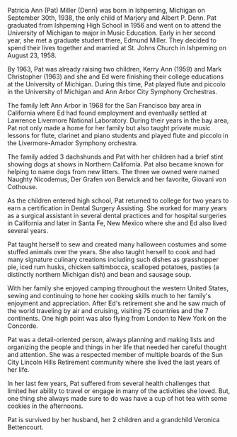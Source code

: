 <style>
body {
  background-image: url('P1010052 copy2.png');
  background-size: cover;
}
</style>

Patricia Ann (Pat) Miller (Denn) was born in Ishpeming, Michigan on September 30th, 1938, the only child of Marjory and Albert P. Denn. Pat graduated from Ishpeming High School in 1956 and went on to attend the University of Michigan to major in Music Education. Early in her second year, she met a graduate student there, Edmund Miller. They decided to spend their lives together and married at St. Johns Church in Ishpeming on August 23, 1958. 

By 1963, Pat was already raising two children, Kerry Ann (1959) and Mark Christopher (1963) and she and Ed were finishing their college educations at the University of Michigan. During this time, Pat played flute and piccolo in the University of Michigan and Ann Arbor City Symphony Orchestras.

The family left Ann Arbor in 1968 for the San Francisco bay area in California where Ed had found employment and eventually settled at Lawrence Livermore National Laboratory. During their years in the bay area, Pat not only made a home for her family but also taught private music lessons for flute, clarinet and piano students and played flute and piccolo in the Livermore-Amador Symphony orchestra.

The family added 3 dachshunds and Pat with her children had a brief stint showing dogs at shows in Northern California. Pat also became known for helping to name dogs from new litters. The three we owned were named Naughty Nicodemus, Der Grafen von Berwick and her favorite, Giovani von Cothouse.

As the children entered high school, Pat returned to college for two years to earn a certification in Dental Surgery Assisting. She worked for many years as a surgical assistant in several dental practices and for hospital surgeries in California and later in Santa Fe, New Mexico where she and Ed also lived several years.

Pat taught herself to sew and created many halloween costumes and some stuffed animals over the years. She also taught herself to cook and had many signature culinary creations including such dishes as grasshopper pie, iced rum husks, chicken saltimbocca, scalloped potatoes, pasties (a distinctly northern Michigan dish) and bean and sausage soup.
 
With her family she enjoyed camping throughout the western United States, sewing and continuing to hone her cooking skills much to her family's enjoyment and appreciation. After Ed's retirement she and he saw much of the world traveling by air and cruising, visiting 75 countries and the 7 continents. One high point was also flying from London to New York on the Concorde.

Pat was a detail-oriented person, always planning and making lists and organizing the people and things in her life that needed her careful thought and attention. She was a respected member of multiple boards of the Sun City Lincoln Hills Retirement community where she lived the last years of her life.

In her last few years, Pat suffered from several health challenges that limited her ability to travel or engage in many of the activities she loved. But, one thing she always made sure to do was have a cup of hot tea with some cookies in the afternoons.

Pat is survived by her husband, her 2 children and a grandchild Veronica Bettencourt.
